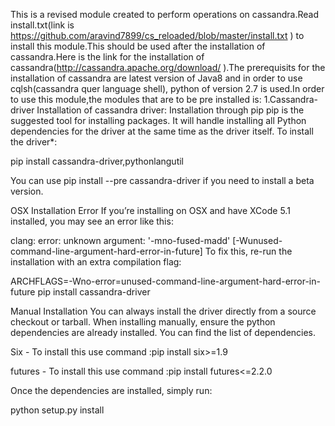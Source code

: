 This is a revised module created to perform operations on cassandra.Read install.txt(link is https://github.com/aravind7899/cs_reloaded/blob/master/install.txt ) to install this module.This should be used after the installation of cassandra.Here is the link for the installation of cassandra(http://cassandra.apache.org/download/ ).The prerequisits for the installation of cassandra are latest version of Java8 and in order to use cqlsh(cassandra quer language shell), python of version 2.7 is used.In order to use this module,the modules that are to be pre installed is:
1.Cassandra-driver
Installation of cassandra driver:
Installation through pip
pip is the suggested tool for installing packages. It will handle installing all Python dependencies for the driver at the same time as the driver itself. To install the driver*:

pip install cassandra-driver,pythonlangutil

You can use pip install --pre cassandra-driver if you need to install a beta version.

OSX Installation Error
If you’re installing on OSX and have XCode 5.1 installed, you may see an error like this:

clang: error: unknown argument: '-mno-fused-madd' [-Wunused-command-line-argument-hard-error-in-future]
To fix this, re-run the installation with an extra compilation flag:

ARCHFLAGS=-Wno-error=unused-command-line-argument-hard-error-in-future pip install cassandra-driver

Manual Installation
You can always install the driver directly from a source checkout or tarball. When installing manually, ensure the python dependencies are already installed. You can find the list of dependencies.

Six - To install this use command :pip install six>=1.9

futures - To install this use command :pip install futures<=2.2.0

Once the dependencies are installed, simply run:

python setup.py install

